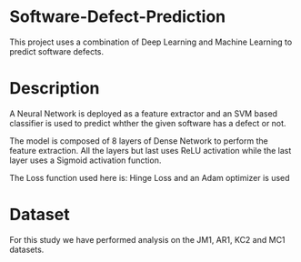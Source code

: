 # Software-Defect-Prediction

This project uses a combination of Deep Learning and Machine Learning to predict software defects.

# Description

A Neural Network is deployed as a feature extractor and an SVM based classifier is used to predict whther the given software has a defect or not.

The model is composed of 8 layers of Dense Network to perform the feature extraction.
All the layers but last uses ReLU activation while the last layer uses a Sigmoid activation function.

The Loss function used here is: Hinge Loss
and an Adam optimizer is used

# Dataset

For this study we have performed analysis on the JM1, AR1, KC2 and MC1 datasets.
